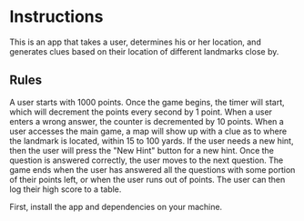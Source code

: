 # Instructions

This is an app that takes a user, determines his or her location, and generates clues based on their location of different landmarks close by.

## Rules

A user starts with 1000 points. Once the game begins, the timer will start, which will decrement the points every second by 1 point. When a user enters a wrong answer, the counter is decremented by 10 points. When a user accesses the main game, a map will show up with a clue as to where the landmark is located, within 15 to 100 yards. If the user needs a new hint, then the user will press the "New Hint" button for a new hint. Once the question is answered correctly, the user moves to the next question. The game ends when the user has answered all the questions with some portion of their points left, or when the user runs out of points. The user can then log their high score to a table.

First, install the app and dependencies on your machine.

